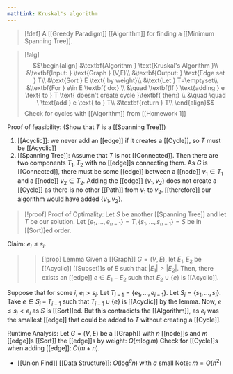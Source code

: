 ```yaml
---
mathLink: Kruskal's algorithm
---
```

>[!def]
>A [[Greedy Paradigm]] [[Algorithm]] for finding a [[Minimum Spanning Tree]].

>[!alg]
>$$\begin{align}
&\textbf{Algorithm } \text{Kruskal's Algorithm }\\
&\textbf{Input: } \text{Graph } (V,E)\\
&\textbf{Output: } \text{Edge set } T\\
&\text{Sort } E \text{ by weight}\\
&\text{Let } T=\emptyset\\
&\textbf{For } e\in E \textbf{ do:} \\
&\quad \textbf{If } \text{adding } e \text{ to } T \text{ doesn't create cycle }\textbf{ then:} \\
&\quad \quad \ \text{add } e \text{ to } T\\
&\textbf{return } T\\
\end{align}$$
Check for cycles with [[Algorithm]] from [[Homework 1]]


Proof of feasibility: (Show that $T$ is a [[Spanning Tree]])
1. [[Acyclic]]: we never add an [[edge]] if it creates a [[Cycle]], so $T$ must be [[Acyclic]]
2. [[Spanning Tree]]: Assume that $T$ is not [[Connected]]. Then there are two components $T_{1},T_{2}$ with no [[edge]]s connecting them. As $G$ is [[Connected]], there must be some [[edge]] between a [[node]] $v_{1}\in T_{1}$ and a [[node]] $v_{2}\in T_{2}$. Adding the [[edge]] $\{v_{1},v_{2}\}$ does not create a [[Cycle]] as there is no other [[Path]] from $v_{1}$ to $v_{2}$. [[therefore]] our algorithm would have added $\{v_{1},v_{2}\}$.

>[!proof] Proof of Optimality:
Let $S$ be another [[Spanning Tree]] and let $T$ be our solution. Let $\{e_{1},\ldots,e_{n-1}\}=T,\{s_{1},\ldots,s_{n-1}\}=S$ be in [[Sort]]ed order.
>
Claim: $e_{i}≤s_{i}$.
>
>>[!prop] Lemma
>Given a [[Graph]] $G=(V,E)$, let $E_{1},E_{2}$ be [[Acyclic]] [[Subset]]s of $E$ such that $|E_{1}|>|E_{2}|$. Then, there exists an [[edge]] $e\in E_{1}-E_{2}$ such that $E_{2}\cup\{e\}$ is [[Acyclic]].
>
Suppose that for some $i$, $e_{i}>s_{i}$. Let $T_{i-1}=\{e_{1},\ldots,e_{i-1}\}$. Let $S_{i}=\{s_{1},\ldots,s_{i}\}$. Take $e\in S_{i}-T_{i-1}$ such that $T_{i-1}\cup\{e\}$ is [[Acyclic]] by the lemma. Now, $e≤s_{i}<e_{i}$ as $S$ is [[Sort]]ed. But this contradicts the [[Algorithm]], as $e_{i}$ was the smallest [[edge]] that could be added to $T$ without creating a [[Cycle]].

Runtime Analysis:
Let $G=(V,E)$ be a [[Graph]] with $n$ [[node]]s and $m$ [[edge]]s
[[Sort]] the [[edge]]s by weight: $O(m\log m)$
Check for [[Cycle]]s when adding [[edge]]: $O(m+n)$.
- [[Union Find]] [[Data Structure]]: $O(\log^{a}n)$ with $a$ small
Note: $m=O(n^{2})$
